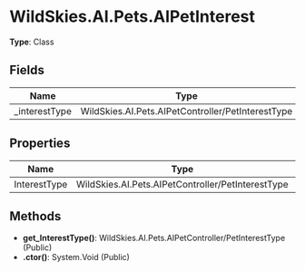 ﻿# WildSkies.AI.Pets.AIPetInterest

**Type**: Class

## Fields

| Name | Type | Access |
|------|------|--------|
| _interestType | WildSkies.AI.Pets.AIPetController/PetInterestType | Private |

## Properties

| Name | Type | Access |
|------|------|--------|
| InterestType | WildSkies.AI.Pets.AIPetController/PetInterestType | Public |

## Methods

- **get_InterestType()**: WildSkies.AI.Pets.AIPetController/PetInterestType (Public)
- **.ctor()**: System.Void (Public)

